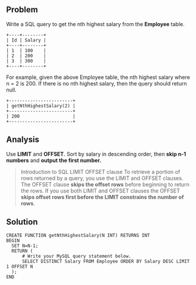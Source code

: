 ## Problem

Write a SQL query to get the nth highest salary from the **Employee** table.
```
+----+--------+
| Id | Salary |
+----+--------+
| 1  | 100    |
| 2  | 200    |
| 3  | 300    |
+----+--------+
```
For example, given the above Employee table, the nth highest salary where n = 2 is 200. 
If there is no nth highest salary, then the query should return null.
```
+------------------------+
| getNthHighestSalary(2) |
+------------------------+
| 200                    |
+------------------------+
```
## Analysis
Use **LIMIT** and **OFFSET**.
Sort by salary in descending order, then **skip n-1 numbers** and **output the first number.**

>Introduction to SQL LIMIT OFFSET clause
>To retrieve a portion of rows returned by a query, you use the LIMIT and OFFSET clauses. 
>The OFFSET clause **skips the offset rows** before beginning to return the rows. 
>If you use both LIMIT and OFFSET clauses the OFFSET **skips offset rows first before the LIMIT constrains the number of rows**.

## Solution
```
CREATE FUNCTION getNthHighestSalary(N INT) RETURNS INT
BEGIN
  SET N=N-1;
  RETURN (
      # Write your MySQL query statement below.
      SELECT DISTINCT Salary FROM Employee ORDER BY Salary DESC LIMIT 1 OFFSET N
  );
END
```

